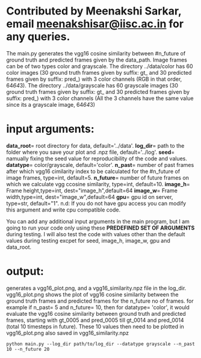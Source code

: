 
# Contributed by Meenakshi Sarkar, email meenakshisar@iisc.ac.in for any queries.

The main.py generates the vgg16 cosine similarity between #n_future of ground truth and predicted frames given by the data_path. Image frames can be of two types
color and grayscale. 
The directory ../data/color  has 60 color images (30 ground truth frames given by suffix: gt_ and 30 predicted frames given by suffix: pred_)
with 3 color channels (RGB in that order, 64*64*3). The directory ../data/grayscale has 60 grayscale images (30 ground truth frames given by suffix: gt_ and 30 predicted frames given by suffix: pred_)
with 3 color channels (All the 3 channels have the same value since its a grayscale image, 64*64*3)

# input arguments:
  **data_root**=  root directory for data, default='../data'.
  **log_dir**= path to the folder where you save your plot and .npz file, default='../log'.
  **seed**= namually fixing the seed value for reproducibility of the code and values.
  **datatype**= color/grayscale, default='color'.
  **n_past**= number of past frames after which vgg16 cimilarity index to be calculated for the #n_future of image frames, type=int, default=5.
  **n_future**= number of future frames on which we calculate vgg ccosine similarity, type=int, default=10.
  **image_h**= Frame height,type=int, dest="image_h",default=64
  **image_w**= Frame width,type=int, dest="image_w",default=64
  **gpu**= gpu id on server, type=str, default="1". n.d: If you do not have gpu access you can modify this argument and write cpu compatible code.

You can add any additional input arguments in the main program, but I am going to run your code only using these **PREDEFINED SET OF ARGUMENTS** during testing.
I will also test the code with values other than the default values during testing excpet for seed, image_h, image_w, gpu and data_root.

# output:
  generates a vgg16_plot.png, and a vgg16_similarity.npz file in the log_dir. vgg16_plot.png shows the plot of vgg16 cosine similarity between the    ground truth frames and predicted frames for the n_future no of frames. for example if n_past= 5 and n_future= 10, then for datatype= 'color', it would evaluate the vgg16 cosine similarity between ground truth and predicted frames, starting with gt_0005 and pred_0005 till gt_0014 and pred_0014 (total 10 timesteps in future). These 10 values then need to be plotted in vgg16_plot.png also saved in vgg16_similarity.npz
  
 ```
 python main.py --log_dir path/to/log_dir --datatype grayscale --n_past 10 --n_future 20 
 ```


